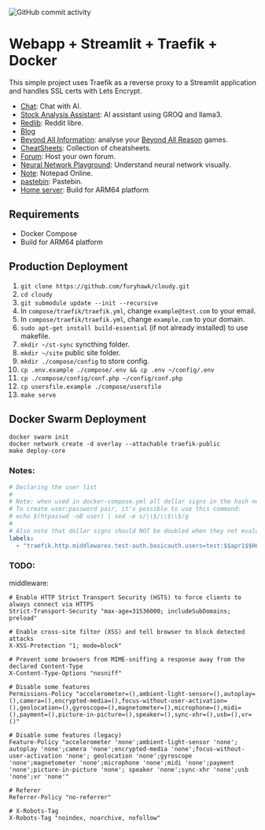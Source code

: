 ![GitHub commit activity](https://img.shields.io/github/commit-activity/m/furyhawk/cloudy)

# Webapp + Streamlit + Traefik + Docker
This simple project uses Traefik as a reverse proxy to a Streamlit application and handles SSL certs with Lets Encrypt.

- [Chat](https://chat.furyhawk.lol/): Chat with AI.
- [Stock Analysis Assistant](https://fin.furyhawk.lol/): AI assistant using GROQ and llama3.
- [Redlib](https://redlib.furyhawk.lol/): Reddit libre.
- [Blog](https://info.furyhawk.lol/)
- [Beyond All Information](https://bai.furyhawk.lol/): analyse your [Beyond All Reason](https://www.beyondallreason.info/) games.
- [CheatSheets](https://cheat.furyhawk.lol/): Collection of cheatsheets.
- [Forum](https://forum.furyhawk.lol/): Host your own forum.
- [Neural Network Playground](https://furyhawk.github.io/playground): Understand neural network visually.
- [Note](https://note.furyhawk.lol/): Notepad Online.
- [pastebin](https://bin.furyhawk.lol/): Pastebin.
- [Home server](https://github.com/furyhawk/cloudy): Build for ARM64 platform

## Requirements
- Docker Compose
- Build for ARM64 platform

## Production Deployment
1. `git clone https://github.com/furyhawk/cloudy.git`
2. `cd cloudy`
3. `git submodule update --init --recursive`
4. In `compose/traefik/traefik.yml`, change `example@test.com` to your email.
5. In `compose/traefik/traefik.yml`, change `example.com` to your domain.
6. `sudo apt-get install build-essential` (if not already installed) to use makefile.
7. `mkdir ~/st-sync` syncthing folder.
8. `mkdir ~/site` public site folder.
9. `mkdir ./compose/config` to store config.
10. `cp .env.example ./compose/.env && cp .env ~/config/.env`
11. `cp ./compose/config/conf.php ~/config/conf.php`
12. `cp usersfile.example ./compose/usersfile`
13. `make serve`

## Docker Swarm Deployment
```
docker swarm init
docker network create -d overlay --attachable traefik-public
make deploy-core
```

### Notes:
```yaml
# Declaring the user list
#
# Note: when used in docker-compose.yml all dollar signs in the hash need to be doubled for escaping.
# To create user:password pair, it's possible to use this command:
# echo $(htpasswd -nB user) | sed -e s/\\$/\\$\\$/g
#
# Also note that dollar signs should NOT be doubled when they not evaluated (e.g. Ansible docker_container module).
labels:
  - "traefik.http.middlewares.test-auth.basicauth.users=test:$$apr1$$H6uskkkW$$IgXLP6ewTrSuBkTrqE8wj/,test2:$$apr1$$d9hr9HBB$$4HxwgUir3HP4EsggP/QNo0"
```

### TODO:

middleware:
```
# Enable HTTP Strict Transport Security (HSTS) to force clients to always connect via HTTPS
Strict-Transport-Security "max-age=31536000; includeSubDomains; preload"

# Enable cross-site filter (XSS) and tell browser to block detected attacks
X-XSS-Protection "1; mode=block"

# Prevent some browsers from MIME-sniffing a response away from the declared Content-Type
X-Content-Type-Options "nosniff"

# Disable some features
Permissions-Policy "accelerometer=(),ambient-light-sensor=(),autoplay=(),camera=(),encrypted-media=(),focus-without-user-activation=(),geolocation=(),gyroscope=(),magnetometer=(),microphone=(),midi=(),payment=(),picture-in-picture=(),speaker=(),sync-xhr=(),usb=(),vr=()"

# Disable some features (legacy)
Feature-Policy "accelerometer 'none';ambient-light-sensor 'none'; autoplay 'none';camera 'none';encrypted-media 'none';focus-without-user-activation 'none'; geolocation 'none';gyroscope 'none';magnetometer 'none';microphone 'none';midi 'none';payment 'none';picture-in-picture 'none'; speaker 'none';sync-xhr 'none';usb 'none';vr 'none'"

# Referer
Referrer-Policy "no-referrer"

# X-Robots-Tag
X-Robots-Tag "noindex, noarchive, nofollow"
```
